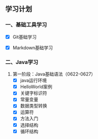 ## **学习计划**

### **一、基础工具学习**

- [x] Git基础学习

- [x] Markdown基础学习

### **二、Java学习**

1. 第一阶段：Java基础语法（0622-0627）
   - [x] java运行环境
   - [x] HelloWorld案例
   - [x] 关键字标识符
   - [x] 常量变量
   - [x] 数据类型转换
   - [x] 运算符
   - [x] 方法入门
   - [x] 选择结构
   - [x] 循环结构